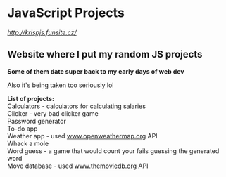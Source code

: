 # **JavaScript Projects**
_http://krispjs.funsite.cz/_

## Website where I put my random JS projects

**Some of them date super back to my early days of web dev**

Also it's being taken too seriously lol

**List of projects:** <br />
Calculators - calculators for calculating salaries <br />
Clicker - very bad clicker game <br />
Password generator <br />
To-do app <br />
Weather app - used www.openweathermap.org API <br />
Whack a mole <br />
Word guess - a game that would count your fails guessing the generated word <br />
Move database - used www.themoviedb.org API <br />
